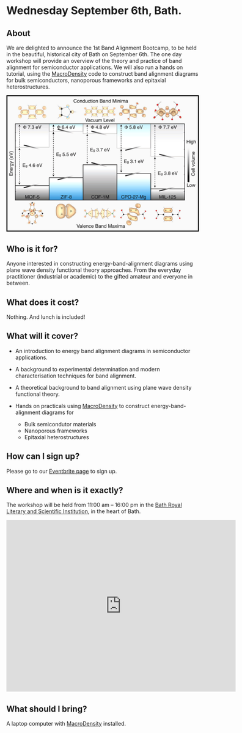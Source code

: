 # Wednesday September 6th, Bath.
## About

We are delighted to announce the 1st Band Alignment Bootcamp, to be held in the beautiful, historical city of Bath on September 6th. The one day workshop will provide an overview of  the theory and practice of band alignment for semiconductor applications. We will also run a hands on tutorial, using the [MacroDensity](http://wmd-group.github.io/MacroDensity/) code to construct band alignment diagrams for bulk semiconductors, nanoporous frameworks and epitaxial heterostructures.

<img src="hybrid_bands.jpeg" alt="hi" class="inline"/>

## Who is it for?

Anyone interested in constructing energy-band-alignment diagrams using plane wave density functional theory approaches. From the everyday practitioner (industrial or academic) to the gifted amateur and everyone in between.

## What does it cost?

Nothing. And lunch is included!

## What will it cover?

* An introduction to energy band alignment diagrams in semiconductor applications.

* A background to experimental determination and modern characterisation techniques for band alignment.

* A theoretical background to band alignment using plane wave density functional theory.

* Hands on practicals using [MacroDensity](http://wmd-group.github.io/MacroDensity/) to construct energy-band-alignment diagrams for
	* Bulk semicondutor materials
	* Nanoporous frameworks
	* Epitaxial heterostructures

## How can I sign up?

Please go to our [Eventbrite page](https://www.eventbrite.com/e/bandalignmentbootcamp-tickets-32649482481?utm_source=eb_email&utm_medium=email&utm_campaign=order_confirmation_email&utm_term=eventname&ref=eemailordconf) to sign up.

## Where and when is it exactly?

The workshop will be held from 11:00 am – 16:00 pm in the [Bath Royal Literary and Scientific Institution](https://www.brlsi.org/), in the heart of Bath.

<iframe src="https://www.google.com/maps/embed?pb=!1m14!1m8!1m3!1d4980.376439183488!2d-2.3662624060598354!3d51.38121867453923!3m2!1i1024!2i768!4f13.1!3m3!1m2!1s0x0%3A0x5da38db64012c6af!2sBath+Royal+Literary+%26+Scientific+Institution!5e0!3m2!1sen!2suk!4v1492099417502" width="600" height="450" frameborder="0" style="border:0" allowfullscreen></iframe>

## What should I bring?

A laptop computer with [MacroDensity](http://wmd-group.github.io/MacroDensity/) installed.

